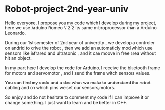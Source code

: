 # Robot-project-2nd-year-univ
Hello everyone, I propose you my code which I develop during my project, here we use Arduino Romeo V 2.2 its same microprocessor than a Arduino Leonardo.

During our 1st semester of 2nd year of university , we develop a controler on andrid to drive the robot , then we add an automaticly mod which use
sensors like infrared and ultrasonic , and it can moove in free area without hit an object.

In my part here I develop the code for Arduino, I receive the bluetooth frame for motors and servomotor , and I send the frame witch sensors values.

You can find my code and a doc what we make to understand the robot cabling and on which pins we set our sensors/motors.

So enjoy and do not hesitate to comment my code if I can improve it or change something. I just want to learn and be better in C++.
